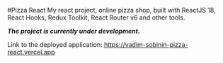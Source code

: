 #Pizza React
My react project, online pizza shop, built with ReactJS 18, React Hooks, Redux Toolkit, React Router v6 and other tools.

**_The project is currently under development._**

Link to the deployed application: https://vadim-sobinin-pizza-react.vercel.app
